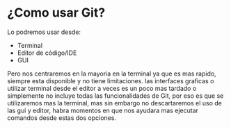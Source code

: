 # ¿Como usar Git?

Lo podremos usar desde:

- Terminal
- Editor de código/IDE
- GUI

Pero nos centraremos en la mayoria en la terminal ya que es mas rapido, siempre esta disponible y no tiene limitaciones. las interfaces graficas o utilizar terminal desde el editor a veces es un poco mas tardado o simplemente no incluye todas las funcionalidades de Git, por eso es que se utilizaremos mas la terminal, mas sin embargo no descartaremos el uso de las gui y editor, habra momentos en que nos ayudara mas ejecutar comandos desde estas dos opciones.